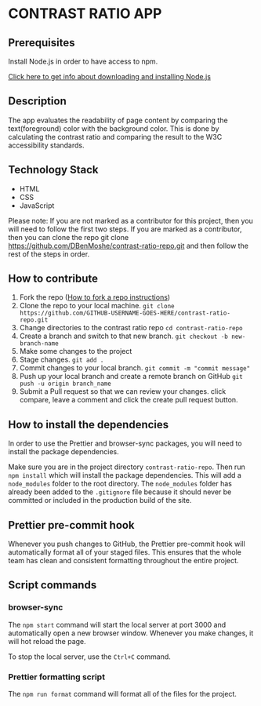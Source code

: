 # CONTRAST RATIO APP

## Prerequisites

Install Node.js in order to have access to npm.

[Click here to get info about downloading and installing Node.js](https://docs.npmjs.com/downloading-and-installing-node-js-and-npm)

## Description

The app evaluates the readability of page content by comparing the text(foreground) color with the background color. This is done by calculating the contrast ratio and comparing the result to the W3C accessibility standards.

## Technology Stack

- HTML
- CSS
- JavaScript

Please note: If you are not marked as a contributor for this project, then you will need to follow the first two steps. If you are marked as a contributor, then you can clone the repo git clone https://github.com/DBenMoshe/contrast-ratio-repo.git and then follow the rest of the steps in order.

## How to contribute

1.  Fork the repo ([How to fork a repo instructions](https://docs.github.com/en/get-started/quickstart/fork-a-repo))
2.  Clone the repo to your local machine. `git clone https://github.com/GITHUB-USERNAME-GOES-HERE/contrast-ratio-repo.git`
3.  Change directories to the contrast ratio repo `cd contrast-ratio-repo`
4.  Create a branch and switch to that new branch. `git checkout -b new-branch-name`
5.  Make some changes to the project
6.  Stage changes. `git add .`
7.  Commit changes to your local branch. `git commit -m "commit message"`
8.  Push up your local branch and create a remote branch on GitHub `git push -u origin branch_name`
9.  Submit a Pull request so that we can review your changes. click compare, leave a comment and click the create pull request button.

## How to install the dependencies

In order to use the Prettier and browser-sync packages, you will need to install the package dependencies.

Make sure you are in the project directory `contrast-ratio-repo`.
Then run `npm install` which will install the package dependencies.
This will add a `node_modules` folder to the root directory.
The `node_modules` folder has already been added to the `.gitignore` file because it should never be committed or included in the production build of the site.

## Prettier pre-commit hook

Whenever you push changes to GitHub, the Prettier pre-commit hook will automatically format all of your staged files. This ensures that the whole team has clean and consistent formatting throughout the entire project.

## Script commands

### browser-sync

The `npm start` command will start the local server at port 3000 and automatically open a new browser window. Whenever you make changes, it will hot reload the page.

To stop the local server, use the `Ctrl+C` command.

### Prettier formatting script

The `npm run format` command will format all of the files for the project.
